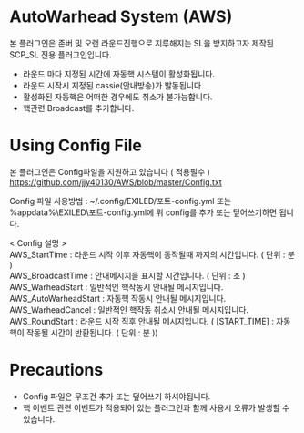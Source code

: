 # AutoWarhead System (AWS)
본 플러그인은 존버 및 오랜 라운드진행으로 지루해지는 SL을 방지하고자 제작된 SCP_SL 전용 플러그인입니다.

 - 라운드 마다 지정된 시간에 자동핵 시스템이 활성화됩니다.
 - 라운드 시작시 지정된 cassie(안내방송)가 발동됩니다.
 - 활성화된 자동핵은 어떠한 경우에도 취소가 불가능합니다.
 - 핵관련 Broadcast를 추가합니다.

# Using Config File
본 플러그인은 Config파일을 지원하고 있습니다 ( 적용필수 )
https://github.com/jjy40130/AWS/blob/master/Config.txt

Config 파일 사용방법 : ~/.config/EXILED/포트-config.yml 또는 %appdata%\EXILED\포트-config.yml에 위 config를 추가 또는 덮어쓰기하면 됩니다.

< Config 설명 >\
AWS_StartTime : 라운드 시작 이후 자동핵이 동작될때 까지의 시간입니다. ( 단위 : 분 )\
AWS_BroadcastTime : 안내메시지을 표시할 시간입니다. ( 단위 : 초 )\
AWS_WarheadStart : 일반적인 핵작동시 안내될 메시지입니다.\
AWS_AutoWarheadStart : 자동핵 작동시 안내될 메시지입니다.\
AWS_WarheadCancel : 일반적인 핵작동 취소시 안내될 메시지입니다.\
AWS_RoundStart : 라운드 시작 직후 안내될 메시지입니다. ( [START_TIME] : 자동핵이 작동될 시간이 반환됩니다. ( 단위 : 분 ))

# Precautions

 - Config 파일은 무조건 추가 또는 덮어쓰기 하셔야됩니다.
 - 핵 이벤트 관련 이벤트가 적용되어 있는 플러그인과 함께 사용시 오류가 발생할 수 있습니다.
